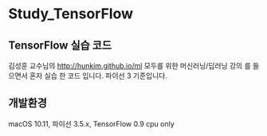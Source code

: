 # Study_TensorFlow

## TensorFlow 실습 코드 ##
김성훈 교수님의 http://hunkim.github.io/ml 모두를 위한 머신러닝/딥러닝 강의 를 들으면서 혼자 실습 한 코드 입니다.
파이선 3 기준입니다.

## 개발환경
macOS 10.11, 파이선 3.5.x, TensorFlow 0.9 cpu only
